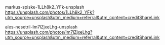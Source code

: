 markus-spiske-1LLh8k2_YFk-unsplash
https://unsplash.com/photos/1LLh8k2_YFk?utm_source=unsplash&utm_medium=referral&utm_content=creditShareLink


ales-nesetril-Im7lZjxeLhg-unsplash
https://unsplash.com/photos/Im7lZjxeLhg?utm_source=unsplash&utm_medium=referral&utm_content=creditShareLink